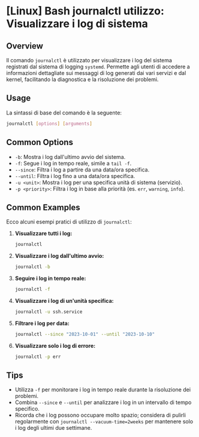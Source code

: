 # [Linux] Bash journalctl utilizzo: Visualizzare i log di sistema

## Overview
Il comando `journalctl` è utilizzato per visualizzare i log del sistema registrati dal sistema di logging `systemd`. Permette agli utenti di accedere a informazioni dettagliate sui messaggi di log generati dai vari servizi e dal kernel, facilitando la diagnostica e la risoluzione dei problemi.

## Usage
La sintassi di base del comando è la seguente:

```bash
journalctl [options] [arguments]
```

## Common Options
- `-b`: Mostra i log dall'ultimo avvio del sistema.
- `-f`: Segue i log in tempo reale, simile a `tail -f`.
- `--since`: Filtra i log a partire da una data/ora specifica.
- `--until`: Filtra i log fino a una data/ora specifica.
- `-u <unit>`: Mostra i log per una specifica unità di sistema (servizio).
- `-p <priority>`: Filtra i log in base alla priorità (es. `err`, `warning`, `info`).

## Common Examples
Ecco alcuni esempi pratici di utilizzo di `journalctl`:

1. **Visualizzare tutti i log:**
   ```bash
   journalctl
   ```

2. **Visualizzare i log dall'ultimo avvio:**
   ```bash
   journalctl -b
   ```

3. **Seguire i log in tempo reale:**
   ```bash
   journalctl -f
   ```

4. **Visualizzare i log di un'unità specifica:**
   ```bash
   journalctl -u ssh.service
   ```

5. **Filtrare i log per data:**
   ```bash
   journalctl --since "2023-10-01" --until "2023-10-10"
   ```

6. **Visualizzare solo i log di errore:**
   ```bash
   journalctl -p err
   ```

## Tips
- Utilizza `-f` per monitorare i log in tempo reale durante la risoluzione dei problemi.
- Combina `--since` e `--until` per analizzare i log in un intervallo di tempo specifico.
- Ricorda che i log possono occupare molto spazio; considera di pulirli regolarmente con `journalctl --vacuum-time=2weeks` per mantenere solo i log degli ultimi due settimane.